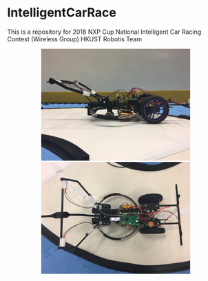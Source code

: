 # IntelligentCarRace
This is a repository for 2018 NXP Cup National Intelligent Car Racing Contest (Wireless Group) HKUST Robotis Team
<p align="center">
  <img height="260" src="https://github.com/jrenaf/IntelligentCarRace/blob/master/png/sideview.jpg">
  <img height="260" src="https://github.com/jrenaf/IntelligentCarRace/blob/master/png/topview.jpg">
</p>
